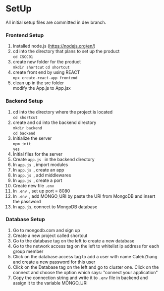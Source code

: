 # SetUp
All initial setup files are committed in dev branch.      

### Frontend Setup    
1. Installed node.js (https://nodejs.org/en/)   
2. cd into the directory that plans to set up the product   
```cd CSCC01 ```      
3. create new folder for the product    
``` mkdir shortcut ``` 
``` cd shortcut ``` 
4. create front end by using REACT    
``` npx create-react-app frontend ```    
5. clean up in the src folder       
   modify the App.js to App.jsx  
   
### Backend Setup  
1. cd into the directory where the project is located   
``` cd shortcut ```   
2. create and cd into the backend directory   
``` mkdir backend ```   
``` cd backend ```    
3. Initialize the server    
``` npm init ```    
``` yes ```     
4. Initial files for the server       
5. Create ```app.js ``` in the backend directory      
6. In ```app.js ```, import modules       
7. In ```app.js ```, create an app       
8. In ```app.js ```, add middlewares          
9. In ```app.js ```, create a port    
10. Create new file ```.env```            
11. In ```.env ```, set up port = 8080      
12. In ```.env ```, add MONGO_URI by paste the URI from MongoDB and insert the password   
13. In ```app.js```, connect to MongoDB database


### Database Setup
1. Go to mongodb.com and sign up    
2. Create a new project called shortcut   
3. Go to the database tag on the left to create a new database    
4. Go to the network access tag on the left to whitelist ip address for each group member   
5. Click on the database access tag to add a user with name CalebZhang and create a new password for this user    
6. Click on the Database tag on the left and go to cluster one. Click on the connect and choose the option which says: "connect your application"   
7. Copy the connection string and write it to ```.env``` file in backend and assign it to the variable MONGO_URI
